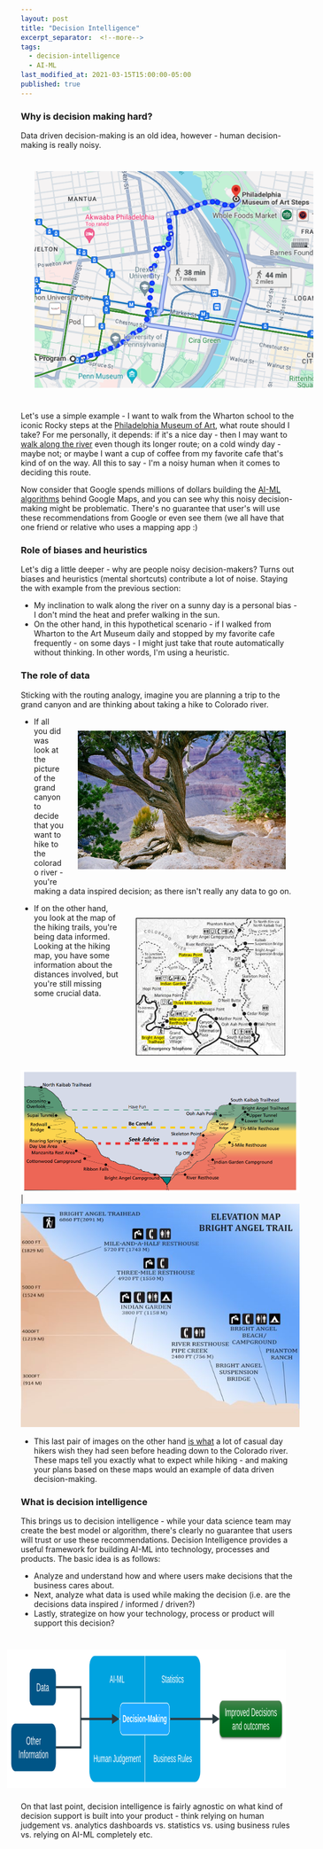 ```yaml
---
layout: post
title: "Decision Intelligence"
excerpt_separator:  <!--more-->
tags:
  - decision-intelligence
  - AI-ML
last_modified_at: 2021-03-15T15:00:00-05:00
published: true
---
```


### Why is decision making hard?

Data driven decision-making is an old idea, however - human decision-making is really noisy.

<p>
    <img style="padding: 25px;" src="/assets/img/decision-intelligence-1.png">
</p>

Let's use a simple example - I want to walk from the Wharton school to the iconic Rocky steps at the [Philadelphia Museum of Art](https://philamuseum.org/), what route should I take? For me personally, it depends: if it's a nice day - then I may want to [walk along the river](https://cloudfront-us-east-1.images.arcpublishing.com/pmn/4FC27YKIFBDTXOJOH2QKP6YGCE.jpg) even though its longer route; on a cold windy day - maybe not; or maybe I want a cup of coffee from my favorite cafe that's kind of on the way. All this to say - I'm a noisy human when it comes to deciding this route.

Now consider that Google spends millions of dollars building the [AI-ML algorithms](https://deepmind.com/blog/article/traffic-prediction-with-advanced-graph-neural-networks) behind Google Maps, and you can see why this noisy decision-making might be problematic. There's no guarantee that user's will use these recommendations from Google or even see them (we all have that one friend or relative who uses a mapping app :)

### Role of biases and heuristics

Let's dig a little deeper - why are people noisy decision-makers? Turns out biases and heuristics (mental shortcuts) contribute a lot of noise. Staying the with example from the previous section:

- My inclination to walk along the river on a sunny day is a personal bias - I don't mind the heat and prefer walking in the sun.
- On the other hand, in this hypothetical scenario - if I walked from Wharton to the Art Museum daily and stopped by my favorite cafe frequently - on some days - I might just take that route automatically without thinking. In other words, I'm using a heuristic. 

### The role of data

Sticking with the routing analogy, imagine you are planning a trip to the grand canyon and are thinking about taking a hike to Colorado river.

<img align="right" height="250" style="padding: 25px;" src="/assets/img/decision-intelligence-2.jpg">

- If all you did was look at the picture of the grand canyon to decide that you want to hike to the colorado river - you're making a data inspired decision; as there isn't really any data to go on.

<img align="right" height="250" style="padding: 25px;" src="/assets/img/decision-intelligence-3.jpg">

- If on the other hand, you look at the map of the hiking trails, you're being data informed. Looking at the hiking map, you have some information about the distances involved, but you're still missing some crucial data. 

![](/assets/img/decision-intelligence-4.png)  |  ![](/assets/img/decision-intelligence-5.jpg)

- This last pair of images on the other hand [is what](https://www.nps.gov/grca/planyourvisit/upload/intro-bc-hike.pdf) a lot of casual day hikers wish they had seen before heading down to the Colorado river. These maps tell you exactly what to expect while hiking - and making your plans based on these maps would an example of data driven decision-making.

### What is decision intelligence

This brings us to decision intelligence - while your data science team may create the best model or algorithm, there's clearly no guarantee that users will trust or use these recommendations. Decision Intelligence provides a useful framework for building AI-ML into technology, processes and products. The basic idea is as follows:

- Analyze and understand how and where users make decisions that the business cares about.
- Next, analyze what data is used while making the decision (i.e. are the decisions data inspired / informed / driven?)
- Lastly, strategize on how your technology, process or product will support this decision?

<img align="right" height="250" style="padding: 25px;" src="/assets/img/decision-intelligence-6.png">

On that last point, decision intelligence is fairly agnostic on what kind of decision support is built into your product - think relying on human judgement vs. analytics dashboards vs. statistics vs. using business rules vs. relying on AI-ML completely etc.